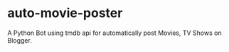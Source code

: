 # auto-movie-poster
A Python Bot using tmdb api for automatically post Movies, TV Shows on Blogger.
